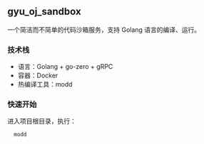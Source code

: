## gyu_oj_sandbox

一个简洁而不简单的代码沙箱服务，支持 Golang 语言的编译、运行。

### 技术栈
- 语言：Golang + go-zero + gRPC
- 容器：Docker
- 热编译工具：modd

### 快速开始

进入项目根目录，执行：
```bash
  modd
```


